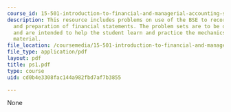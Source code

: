 ```yaml
---
course_id: 15-501-introduction-to-financial-and-managerial-accounting-spring-2004
description: This resource includes problems on use of the BSE to record transactions,
  and preparation of financial statements. The problem sets are to be done individually
  and are intended to help the student learn and practice the mechanics of the course
  material.
file_location: /coursemedia/15-501-introduction-to-financial-and-managerial-accounting-spring-2004/cd0b4e3308fac144a982fbd7af7b3855_ps1.pdf
file_type: application/pdf
layout: pdf
title: ps1.pdf
type: course
uid: cd0b4e3308fac144a982fbd7af7b3855

---
```

None